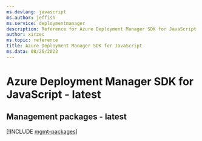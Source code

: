 ```yaml
---
ms.devlang: javascript
ms.author: jeffish
ms.service: deploymentmanager
description: Reference for Azure Deployment Manager SDK for JavaScript
author: xirzec
ms.topic: reference
title: Azure Deployment Manager SDK for JavaScript
ms.data: 08/26/2022
---
```

# Azure Deployment Manager SDK for JavaScript - latest

## Management packages - latest
[!INCLUDE [mgmt-packages](deployment-manager-mgmt-index.md)]
